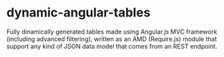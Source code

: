 dynamic-angular-tables
======================

Fully dinamically generated tables made using Angular.js MVC framework (including advanced filtering), written as an AMD (Require.js) module that support any kind of JSON data model that comes from an REST endpoint. 
